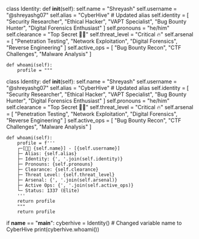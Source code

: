 class Identity:
    def __init__(self):
        self.name = "Shreyash"
        self.username = "@shreyashg07"
        self.alias = "CyberHive"  # Updated alias
        self.identity = [
            "Security Researcher",
            "Ethical Hacker",
            "VAPT Specialist",
            "Bug Bounty Hunter",
            "Digital Forensics Enthusiast"
        ]
        self.pronouns = "he/him"
        self.clearance = "Top Secret 🕵️‍♂️"
        self.threat_level = "Critical 🔥"
        self.arsenal = [
            "Penetration Testing",
            "Network Exploitation",
            "Digital Forensics",
            "Reverse Engineering"
        ]
        self.active_ops = [
            "Bug Bounty Recon",
            "CTF Challenges",
            "Malware Analysis"
        ]

    def whoami(self):
        profile = """
class Identity:
    def __init__(self):
        self.name = "Shreyash"
        self.username = "@shreyashg07"
        self.alias = "CyberHive"  # Updated alias
        self.identity = [
            "Security Researcher",
            "Ethical Hacker",
            "VAPT Specialist",
            "Bug Bounty Hunter",
            "Digital Forensics Enthusiast"
        ]
        self.pronouns = "he/him"
        self.clearance = "Top Secret 🕵️‍♂️"
        self.threat_level = "Critical 🔥"
        self.arsenal = [
            "Penetration Testing",
            "Network Exploitation",
            "Digital Forensics",
            "Reverse Engineering"
        ]
        self.active_ops = [
            "Bug Bounty Recon",
            "CTF Challenges",
            "Malware Analysis"
        ]

    def whoami(self):
        profile = f'''
        ┌─[👨‍💻 {self.name}] - [{self.username}]
        ├─ Alias: {self.alias}
        ├─ Identity: {', '.join(self.identity)}
        ├─ Pronouns: {self.pronouns}
        ├─ Clearance: {self.clearance}
        ├─ Threat Level: {self.threat_level}
        ├─ Arsenal: {', '.join(self.arsenal)}
        ├─ Active Ops: {', '.join(self.active_ops)}
        └─ Status: 1337 (Elite)
        '''
        return profile
        """
        return profile


if __name__ == "__main__":
    cyberhive = Identity()  # Changed variable name to CyberHive
    print(cyberhive.whoami())

